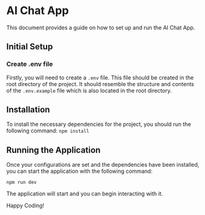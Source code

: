 # AI Chat App

This document provides a guide on how to set up and run the AI Chat App.

## Initial Setup

### Create .env file

Firstly, you will need to create a `.env` file. This file should be created in the root directory of the project. It should resemble the structure and contents of the `.env.example` file which is also located in the root directory.

## Installation

To install the necessary dependencies for the project, you should run the following command:
`npm install`


## Running the Application

Once your configurations are set and the dependencies have been installed, you can start the application with the following command:

`npm run dev`

The application will start and you can begin interacting with it.

Happy Coding!
